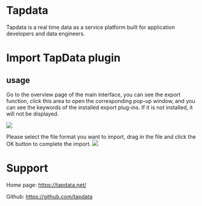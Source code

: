 # Tapdata
Tapdata is a real time data as a service platform built for application developers and data engineers.
# Import TapData plugin
## usage

Go to the overview page of the main interface, you can see the export function, click this area to open the corresponding pop-up window, and you can see the keywords of the installed export plug-ins. If it is not installed, it will not be displayed.

![](https://raw.githubusercontent.com/eolinker/eoapi-extensions/main/shared/assets/images/overview-en.png)

Please select the file format you want to import, drag in the file and click the OK button to complete the import.
![](https://raw.githubusercontent.com/scarqin/eoapi-tapdata/main/assets/2022-08-31-10-38-47.png)

# Support
Home page: https://tapdata.net/

Github: https://github.com/tapdata